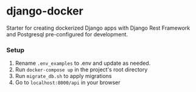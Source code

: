# django-docker
Starter for creating dockerized Django apps with Django Rest Framework and Postgresql pre-configured for development.

### Setup

1. Rename `.env_examples` to .env and update as needed.
2. Run `docker-compose up` in the project's root directory
3. Run `migrate_db.sh` to apply migrations
4. Go to `localhost:8000/api` in your browser
